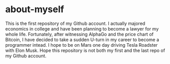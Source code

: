 # about-myself
This is the first repository of my Github account.
I actually majored economics in college and have been planning to become a lawyer for my whole life. Fortunately, after witnessing AlphaGo and the price chart of Bitcoin, I have decided to take a sudden U-turn in my career to become a programmer intead.
I hope to be on Mars one day driving Tesla Roadster with Elon Musk.
Hope this repository is not both my first and the last repo of my Github account.
